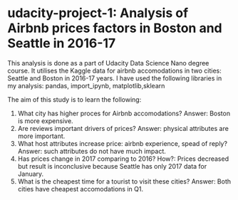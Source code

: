 # udacity-project-1: Analysis of Airbnb prices factors in Boston and Seattle in 2016-17

This analysis is done as a part of Udacity Data Science Nano degree course. 
It utilises the Kaggle data for airbnb accomodations in two cities: Seattle and Boston in 2016-17 years.
I have used the following libraries in my analysis: pandas, import_ipynb, matplotlib,sklearn

The aim of this study is to learn the following:
1. What city has higher proces for Airbnb accomodations? Answer: Boston is more expensive.
3. Are reviews important drivers of prices? Answer: physical attributes are more important. 
4. What host attributes increase price: airbnb experience, spead of reply? Answer: such attributes do not have much impact.
5. Has prices change in 2017 comparing to 2016? How?: Prices decreased but result is inconclusive because Seattle has only 2017 data for January.
6. What is the cheapest time for a tourist to visit these cities? Answer: Both cities have cheapest accomodations in Q1.
